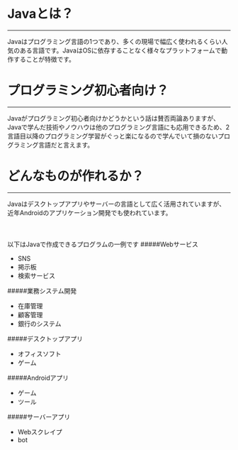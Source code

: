 # Javaとは？
* * * *
Javaはプログラミング言語の1つであり、多くの現場で幅広く使われるくらい人気のある言語です。JavaはOSに依存することなく様々なプラットフォームで動作することが特徴です。
<br>

# プログラミング初心者向け？
* * * *
Javaがプログラミング初心者向けかどうかという話は賛否両論ありますが、Javaで学んだ技術やノウハウは他のプログラミング言語にも応用できるため、2言語目以降のプログラミング学習がぐっと楽になるので学んでいて損のないプログラミング言語だと言えます。
<br>

# どんなものが作れるか？
* * * *
Javaはデスクトップアプリやサーバーの言語として広く活用されていますが、近年Androidのアプリケーション開発でも使われています。
<br>
<br>
<br>
<br>
以下はJavaで作成できるプログラムの一例です
#####Webサービス
* SNS
* 掲示板
* 検索サービス

#####業務システム開発
* 在庫管理
* 顧客管理
* 銀行のシステム

#####デスクトップアプリ
* オフィスソフト
* ゲーム

#####Androidアプリ
* ゲーム
* ツール

#####サーバーアプリ
* Webスクレイプ
* bot